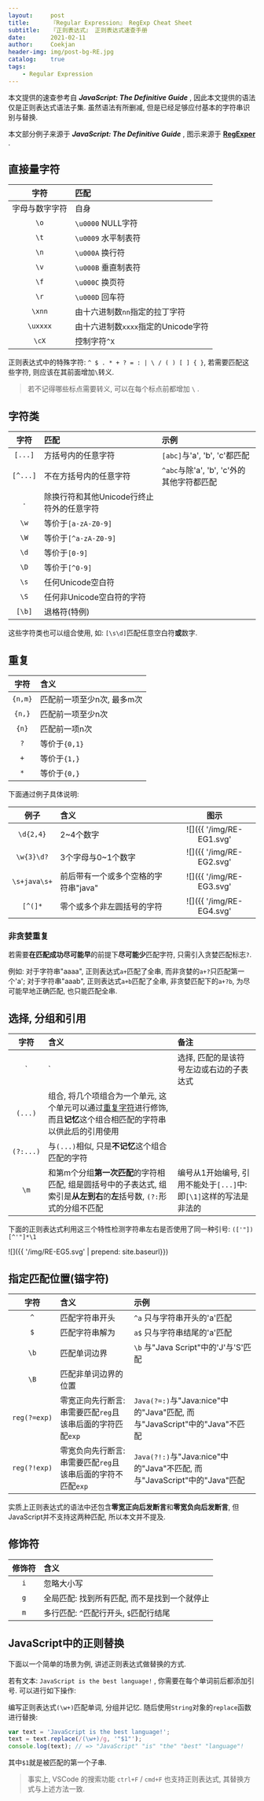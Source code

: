 ```yaml
---	
layout:     post	
title:      『Regular Expression』 RegExp Cheat Sheet	
subtitle:   『正则表达式』 正则表达式速查手册    
date:       2021-02-11	   
author:     Coekjan 
header-img: img/post-bg-RE.jpg	
catalog:    true	
tags:	
    - Regular Expression  
---
```


本文提供的速查参考自 ***JavaScript: The Definitive Guide*** , 因此本文提供的语法仅是正则表达式语法子集. 虽然语法有所删减, 但是已经足够应付基本的字符串识别与替换.

本文部分例子来源于 ***JavaScript: The Definitive Guide*** , 图示来源于 **[RegExper](https://regexper.com/)** .

## 直接量字符

字符 | 匹配
:-: | :--
字母与数字字符 | 自身
`\o` | `\u0000` NULL字符
`\t` | `\u0009` 水平制表符
`\n` | `\u000A` 换行符
`\v` | `\u000B` 垂直制表符
`\f` | `\u000C` 换页符
`\r` | `\u000D` 回车符
`\xnn` | 由十六进制数`nn`指定的拉丁字符
`\uxxxx` | 由十六进制数`xxxx`指定的Unicode字符
`\cX` | 控制字符`^X`

正则表达式中的特殊字符: `^ $ . * + ? = : | \ / ( ) [ ] { }`, 若需要匹配这些字符, 则应该在其前面增加`\`转义.

> 若不记得哪些标点需要转义, 可以在每个标点前都增加 `\` .

## 字符类

字符 | 匹配 | 示例
:-: | :-- | :--
`[...]` | 方括号内的任意字符 | `[abc]`与'a', 'b', 'c'都匹配
`[^...]` | 不在方括号内的任意字符 | `^abc`与除'a', 'b', 'c'外的其他字符都匹配
`.` | 除换行符和其他Unicode行终止符外的任意字符 |
`\w` | 等价于`[a-zA-Z0-9]` |
`\W` | 等价于`[^a-zA-Z0-9]` |
`\d` | 等价于`[0-9]` |
`\D` | 等价于`[^0-9]` |
`\s` | 任何Unicode空白符 |
`\S` | 任何非Unicode空白符的字符 |
`[\b]` | 退格符(特例) |

这些字符类也可以组合使用, 如: `[\s\d]`匹配任意空白符**或**数字.

## 重复

字符 | 含义
:-: | :--
`{n,m}` | 匹配前一项至少n次, 最多m次
`{n,}` | 匹配前一项至少n次
`{n}` | 匹配前一项n次
`?` | 等价于`{0,1}`
`+` | 等价于`{1,}`
`*` | 等价于`{0,}`

下面通过例子具体说明:

例子 | 含义 | 图示
:-: | :-- | :-:
`\d{2,4}` | 2~4个数字 | ![]({{ '/img/RE-EG1.svg' | prepend: site.baseurl}})
`\w{3}\d?` | 3个字母与0~1个数字 | ![]({{ '/img/RE-EG2.svg' | prepend: site.baseurl}})
`\s+java\s+` | 前后带有一个或多个空格的字符串"java" | ![]({{ '/img/RE-EG3.svg' | prepend: site.baseurl}})
`[^(]*` | 零个或多个非左圆括号的字符 | ![]({{ '/img/RE-EG4.svg' | prepend: site.baseurl}})

### 非贪婪重复

若需要**在匹配成功尽可能早**的前提下**尽可能少**匹配字符, 只需引入贪婪匹配标志`?`.

例如: 对于字符串"aaaa", 正则表达式`a+`匹配了全串, 而非贪婪的`a+?`只匹配第一个'a'; 对于字符串"aaab", 正则表达式`a+b`匹配了全串, 非贪婪匹配下的`a+?b`, 为尽可能早地正确匹配, 也只能匹配全串.

## 选择, 分组和引用

字符 | 含义 | 备注
:-: | :-- | :--
`|` | 选择, 匹配的是该符号左边或右边的子表达式 |
`(...)` | 组合, 将几个项组合为一个单元, 这个单元可以通过[重复字符](#重复)进行修饰, 而且**记忆**这个组合相匹配的字符串以供此后的引用使用 |
`(?:...)` | 与`(...)`相似, 只是**不记忆**这个组合匹配的字符 |
`\m` | 和第m个分组**第一次匹配**的字符相匹配, 组是圆括号中的子表达式, 组索引是**从左到右**的**左**括号数, `(?:`形式的分组不匹配 | 编号从1开始编号, 引用不能处于`[...]`中: 即`[\1]`这样的写法是非法的

下面的正则表达式利用这三个特性检测字符串左右是否使用了同一种引号: `(['"])[^'"]*\1`

![]({{ '/img/RE-EG5.svg' | prepend: site.baseurl}})

## 指定匹配位置(锚字符)

字符 | 含义 | 示例
:-: | :-- | :--
`^` | 匹配字符串开头 | `^a` 只与字符串开头的'a'匹配
`$` | 匹配字符串解为 | `a$` 只与字符串结尾的'a'匹配
`\b` | 匹配单词边界 | `\b` 与"Java Script"中的'J'与'S'匹配
`\B` | 匹配非单词边界的位置 |
`reg(?=exp)` | 零宽正向先行断言: 串需要匹配`reg`且该串后面的字符匹配`exp` | `Java(?=:)`与"Java:nice"中的"Java"匹配, 而与"JavaScript"中的"Java"不匹配
`reg(?!exp)` | 零宽负向先行断言: 串需要匹配`reg`且该串后面的字符不匹配`exp` | `Java(?!:)`与"Java:nice"中的"Java"不匹配, 而与"JavaScript"中的"Java"匹配

实质上正则表达式的语法中还包含**零宽正向后发断言**和**零宽负向后发断言**, 但JavaScript并不支持这两种匹配, 所以本文并不提及.

## 修饰符

修饰符 | 含义
:-: | :--
`i` | 忽略大小写
`g` | 全局匹配: 找到所有匹配, 而不是找到一个就停止
`m` | 多行匹配: `^`匹配行开头, `$`匹配行结尾

## JavaScript中的正则替换

下面以一个简单的场景为例, 讲述正则表达式做替换的方式.

若有文本: `JavaScript is the best language!` , 你需要在每个单词前后都添加引号. 可以进行如下操作:

编写正则表达式`(\w+)`匹配单词, 分组并记忆. 随后使用`String`对象的`replace`函数进行替换:

```javascript
var text = 'JavaScript is the best language!';
text = text.replace(/(\w+)/g, '"$1"');
console.log(text); // => "JavaScript" "is" "the" "best" "language"!
```

其中`$1`就是被匹配的第一个子串.

> 事实上, VSCode 的搜索功能 `ctrl+F` / `cmd+F` 也支持正则表达式, 其替换方式与上述方法一致.